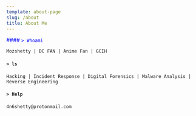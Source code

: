 ```yaml
---
template: about-page
slug: /about
title: About Me
---
```

<span style="color:blue"> #### `> Whoami`</span>

`Mozshetty | DC FAN | Anime Fan | GCIH`

#### `> ls`

`Hacking | Incident Response | Digital Forensics | Malware Analysis | Reverse Engineering`

#### `> Help`

`4n6shetty@protonmail.com`